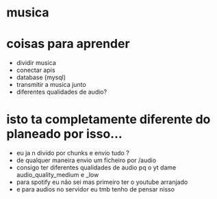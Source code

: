 ﻿# musica

# coisas para aprender

- dividir musica
- conectar apis
- database (mysql)
- transmitir a musica junto
- diferentes qualidades de audio?

# isto ta completamente diferente do planeado por isso...

- eu ja n divido por chunks e envio tudo ?
- de qualquer maneira envio um ficheiro por /audio 
- consigo ter diferentes qualidades de audio pq o yt dame audio_quality_medium e _low
- para spotify eu não sei mas primeiro ter o youtube arranjado
- e para audios no servidor eu tmb tenho de pensar nisso
